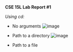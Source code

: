 **CSE 15L Lab Report #1**

*Using cd:*
* No arguments
![image](https://github.com/phantv04/cse15l-lab-reports/assets/146781799/335313c2-f5f7-4fb6-ab20-2991abd1fb12)

* Path to a directory
![image](https://github.com/phantv04/cse15l-lab-reports/assets/146781799/8a5364dd-16aa-4a4b-859b-71a303ce594d)

* Path to a file
  
